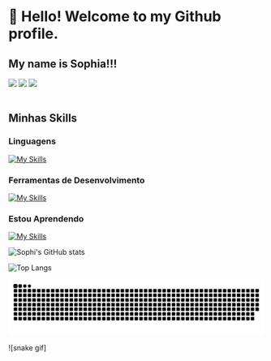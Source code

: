 # 👋 Hello! Welcome to my Github profile.
## My name is Sophia!!!
<!-- Atualmente estou cursando ultimo semestre em analise e desenvolvimento de sistemas no Senai Suiço Brasileiro -->

<div>
<a href="https://www.instagram.com/07_sophi" target="_blank"><img loading="lazy" src="https://img.shields.io/badge/-Instagram-%23E4405F?style=for-the-badge&logo=instagram&logoColor=white" target="_blank"></a>
<a href = "mailto:santosvsophia17@gmail.com"><img loading="lazy" src="https://img.shields.io/badge/Gmail-D14836?style=for-the-badge&logo=gmail&logoColor=white" target="_blank"></a>
<a href="https://www.linkedin.com/in/sophia-santos-16a031269/" target="_blank"><img loading="lazy" src="https://img.shields.io/badge/-LinkedIn-%230077B5?style=for-the-badge&logo=linkedin&logoColor=white" target="_blank"></a>   
</div>    

<br/>

## Minhas Skills

### Linguagens 

[![My Skills](https://skillicons.dev/icons?i=js,html,css,mongodb,mysql,nodejs,php,react,tailwind)](https://skillicons.dev)

### Ferramentas de Desenvolvimento

[![My Skills](https://skillicons.dev/icons?i=vscode,figma,notion)](https://skillicons.dev)

### Estou Aprendendo

[![My Skills](https://skillicons.dev/icons?i=angular,sqlite,ts)](https://skillicons.dev)


![Sophi's GitHub stats](https://github-readme-stats.vercel.app/api?username=SophiaSantos17&show_icons=true&theme=transparent)

![Top Langs](https://github-readme-stats.vercel.app/api/top-langs/?username=Sophiasantos17&layout=compact&theme=transparent)
          

![snake gif](https://github.com/SophiaSantos17/SophiaSantos17/blob/output/github-contribution-grid-snake.svg?bg_color=000000)


![snake gif]<picture>
  <source
    media="(prefers-color-scheme: dark)"
    srcset="https://raw.githubusercontent.com/SophiaSantos17/snk/output/github-contribution-grid-snake-dark.svg"
  />
</picture>
          
